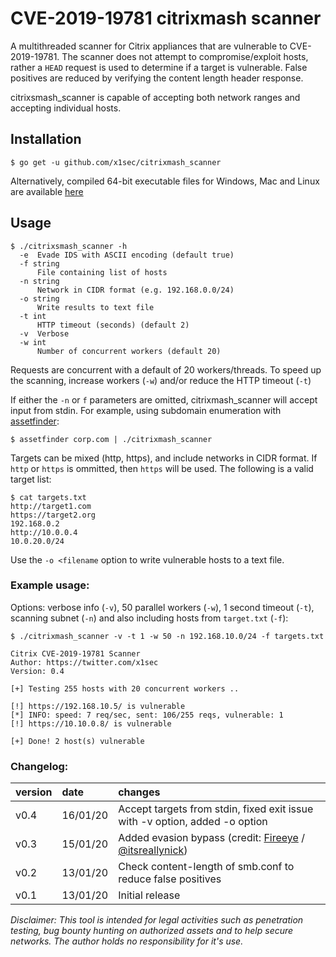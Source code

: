 # CVE-2019-19781 citrixmash scanner

A multithreaded scanner for Citrix appliances that are vulnerable to CVE-2019-19781.
The scanner does not attempt to compromise/exploit hosts, rather a `HEAD` request is used to determine if a target is vulnerable. False positives are reduced by verifying the content length header response.

citrixsmash_scanner is capable of accepting both network ranges and accepting individual hosts. 

## Installation 
```
$ go get -u github.com/x1sec/citrixmash_scanner
```
Alternatively, compiled 64-bit executable files for Windows, Mac and Linux are available [here](https://github.com/x1sec/citrixmash_scanner/releases/)

## Usage
```
$ ./citrixsmash_scanner -h
  -e  Evade IDS with ASCII encoding (default true)
  -f string
      File containing list of hosts
  -n string
      Network in CIDR format (e.g. 192.168.0.0/24)
  -o string
      Write results to text file
  -t int
      HTTP timeout (seconds) (default 2)
  -v  Verbose
  -w int
      Number of concurrent workers (default 20)
```

Requests are concurrent with a default of 20 workers/threads. To speed up the scanning, increase workers (`-w`) and/or reduce the HTTP timeout (`-t`)

If either the `-n` or `f` parameters are omitted, citrixmash_scanner will accept input from stdin. 
For example, using subdomain enumeration with [assetfinder](https://github.com/tomnomnom/assetfinder):
```
$ assetfinder corp.com | ./citrixmash_scanner 
```

Targets can be mixed (http, https), and include networks in CIDR format. If `http` or `https` is ommitted, then `https` will be used. The following is a valid target list:
```
$ cat targets.txt
http://target1.com
https://target2.org
192.168.0.2
http://10.0.0.4
10.0.20.0/24
```

Use the `-o <filename` option to write vulnerable hosts to a text file.

### Example usage:
Options: verbose info (`-v`), 50 parallel workers (`-w`), 1 second timeout (`-t`), scanning subnet (`-n`) and also including hosts from `target.txt` (`-f`):

```
$ ./citrixmash_scanner -v -t 1 -w 50 -n 192.168.10.0/24 -f targets.txt 

Citrix CVE-2019-19781 Scanner
Author: https://twitter.com/x1sec
Version: 0.4

[+] Testing 255 hosts with 20 concurrent workers ..

[!] https://192.168.10.5/ is vulnerable
[*] INFO: speed: 7 req/sec, sent: 106/255 reqs, vulnerable: 1
[!] https://10.10.0.8/ is vulnerable

[+] Done! 2 host(s) vulnerable
```

### Changelog:
| version | date | changes |
|:---|:---|:---|
| v0.4 | 16/01/20 | Accept targets from stdin, fixed exit issue with -v option, added -o option |
| v0.3 | 15/01/20 | Added evasion bypass (credit: [Fireeye](https://www.fireeye.com/blog/products-and-services/2020/01/rough-patch-promise-it-will-be-200-ok.html)  / [@itsreallynick](https://twitter.com/ItsReallyNick)) |
| v0.2 | 13/01/20 | Check content-length of smb.conf to reduce false positives |
| v0.1 | 13/01/20 | Initial release |


*Disclaimer: This tool is intended for legal activities such as penetration testing, bug bounty hunting on authorized assets and to help secure networks. The author holds no responsibility for it's use.*

